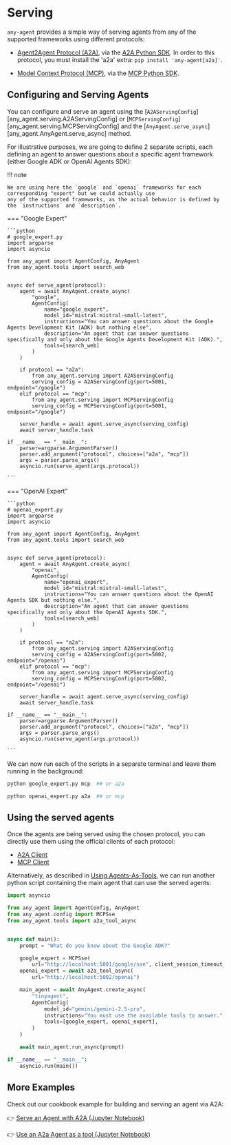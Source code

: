 # Serving

`any-agent` provides a simple way of serving agents from any of the supported frameworks using different protocols:


- [Agent2Agent Protocol (A2A)](https://google.github.io/A2A/), via the [A2A Python SDK](https://github.com/google-a2a/a2a-python). In order to this protocol, you must install the 'a2a' extra: `pip install 'any-agent[a2a]'`.

- [Model Context Protocol (MCP)](https://modelcontextprotocol.io/specification/2025-03-26), via the [MCP Python SDK](https://github.com/modelcontextprotocol/python-sdk).

## Configuring and Serving Agents

You can configure and serve an agent using the [`A2AServingConfig`][any_agent.serving.A2AServingConfig] or [`MCPServingConfig`][any_agent.serving.MCPServingConfig] and the [`AnyAgent.serve_async`][any_agent.AnyAgent.serve_async] method.

For illustrative purposes, we are going to define 2 separate scripts, each defining an agent to answer questions about a specific agent framework (either Google ADK or OpenAI Agents SDK):

!!! note

    We are using here the `google` and `openai` frameworks for each corresponding "expert" but we could actually use
    any of the supported frameworks, as the actual behavior is defined by the `instructions` and `description`.

=== "Google Expert"

    ```python
    # google_expert.py
    import argparse
    import asyncio

    from any_agent import AgentConfig, AnyAgent
    from any_agent.tools import search_web


    async def serve_agent(protocol):
        agent = await AnyAgent.create_async(
            "google",
            AgentConfig(
                name="google_expert",
                model_id="mistral:mistral-small-latest",
                instructions="You can answer questions about the Google Agents Development Kit (ADK) but nothing else",
                description="An agent that can answer questions specifically and only about the Google Agents Development Kit (ADK).",
                tools=[search_web]
            )
        )

        if protocol == "a2a":
            from any_agent.serving import A2AServingConfig
            serving_config = A2AServingConfig(port=5001, endpoint="/google")
        elif protocol == "mcp":
            from any_agent.serving import MCPServingConfig
            serving_config = MCPServingConfig(port=5001, endpoint="/google")

        server_handle = await agent.serve_async(serving_config)
        await server_handle.task

    if __name__ == "__main__":
        parser=argparse.ArgumentParser()
        parser.add_argument("protocol", choices=["a2a", "mcp"])
        args = parser.parse_args()
        asyncio.run(serve_agent(args.protocol))

    ```

=== "OpenAI Expert"

    ```python
    # openai_expert.py
    import argparse
    import asyncio

    from any_agent import AgentConfig, AnyAgent
    from any_agent.tools import search_web


    async def serve_agent(protocol):
        agent = await AnyAgent.create_async(
            "openai",
            AgentConfig(
                name="openai_expert",
                model_id="mistral:mistral-small-latest",
                instructions="You can answer questions about the OpenAI Agents SDK but nothing else.",
                description="An agent that can answer questions specifically and only about the OpenAI Agents SDK.",
                tools=[search_web]
            )
        )

        if protocol == "a2a":
            from any_agent.serving import A2AServingConfig
            serving_config = A2AServingConfig(port=5002, endpoint="/openai")
        elif protocol == "mcp":
            from any_agent.serving import MCPServingConfig
            serving_config = MCPServingConfig(port=5002, endpoint="/openai")

        server_handle = await agent.serve_async(serving_config)
        await server_handle.task

    if __name__ == "__main__":
        parser=argparse.ArgumentParser()
        parser.add_argument("protocol", choices=["a2a", "mcp"])
        args = parser.parse_args()
        asyncio.run(serve_agent(args.protocol))

    ```

We can now run each of the scripts in a separate terminal and leave them running in the background:

```bash
python google_expert.py mcp  ## or a2a
```

```bash
python openai_expert.py a2a  ## or mcp
```

## Using the served agents

Once the agents are being served using the chosen protocol, you can directly use them using the official clients
of each protocol:

- [A2A Client](https://a2a-protocol.org/latest/tutorials/python/6-interact-with-server/#understanding-the-client-code)
- [MCP Client](https://modelcontextprotocol.io/quickstart/client)

Alternatively, as described in [Using Agents-As-Tools](./agents/tools.md#using-agents-as-tools), we can run another python script containing the main agent that can use the served agents:

```python
import asyncio

from any_agent import AgentConfig, AnyAgent
from any_agent.config import MCPSse
from any_agent.tools import a2a_tool_async


async def main():
    prompt = "What do you know about the Google ADK?"

    google_expert = MCPSse(
        url="http://localhost:5001/google/sse", client_session_timeout_seconds=300)
    openai_expert = await a2a_tool_async(
        url="http://localhost:5002/openai")

    main_agent = await AnyAgent.create_async(
        "tinyagent",
        AgentConfig(
            model_id="gemini/gemini-2.5-pro",
            instructions="You must use the available tools to answer.",
            tools=[google_expert, openai_expert],
        )
    )

    await main_agent.run_async(prompt)

if __name__ == "__main__":
    asyncio.run(main())

```

## More Examples

Check out our cookbook example for building and serving an agent via A2A:

👉 [Serve an Agent with A2A (Jupyter Notebook)](./cookbook/serve_a2a.ipynb)

👉 [Use an A2a Agent as a tool (Jupyter Notebook)](./cookbook/serve_a2a.ipynb)
